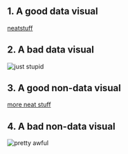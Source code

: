 ## 1. A good data visual
[neatstuff](http://www.cardsagainsthumanity.com/holidaystats/com/)
## 2. A bad data visual
![just stupid](http://25.media.tumblr.com/cca5cfe850df87734005552d2f208e17/tumblr_misd4eSsUU1qz6f9yo1_500.gif)
## 3. A good non-data visual
[more neat stuff](http://www.camdp.com/)
## 4. A bad non-data visual
![pretty awful](http://giphy.com/gifs/QvoVCSwVdoDyU/)
